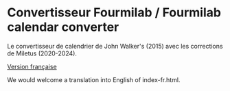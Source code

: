 # Convertisseur Fourmilab / Fourmilab calendar converter

Le convertisseur de calendrier de John Walker's (2015) avec les corrections de Miletus (2020-2024).

[Version française](index-fr.html)

We would welcome a translation into English of index-fr.html.

